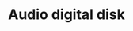 ---
title: Audio digital disk
longTitle: 'Audio digital disk'
tags:
- gccommon
usedFor:
- "[[Compact discs]]"
---